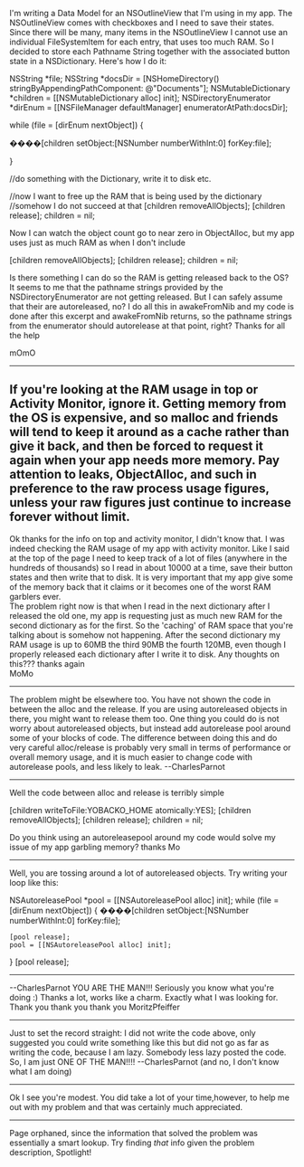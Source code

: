 I'm writing a Data Model for an NSOutlineView that I'm using in my app.  The NSOutlineView comes with checkboxes and I need to save their states.  Since there will be many, many items in the NSOutlineView I cannot use an individual FileSystemItem for each entry, that uses too much RAM.  So I decided to store each Pathname String together with the associated button state in a NSDictionary. Here's how I do it:

    
NSString *file;
NSString *docsDir = [NSHomeDirectory() stringByAppendingPathComponent:  @"Documents"];
NSMutableDictionary *children = [[NSMutableDictionary alloc] init];
NSDirectoryEnumerator *dirEnum =
	[[NSFileManager defaultManager] enumeratorAtPath:docsDir];

while (file = [dirEnum nextObject]) {

����[children setObject:[NSNumber numberWithInt:0] forKey:file];

}

//do something with the Dictionary, write it to disk etc.

//now I want to free up the RAM that is being used by the dictionary
//somehow I do not succeed at that
[children removeAllObjects];
[children release];
children = nil;


Now I can watch the object count go to near zero in ObjectAlloc, but my app uses just as much RAM as when I don't include
    
[children removeAllObjects];
[children release];
children = nil;


Is there something I can do so the RAM is getting released back to the OS?
It seems to me that the pathname strings provided by the NSDirectoryEnumerator are not getting released.  But I can safely assume that their are autoreleased, no? 
I do all this in awakeFromNib and my code is done after this excerpt and awakeFromNib returns, so the pathname strings from the enumerator should autorelease at that point, right?
Thanks for all the help

mOmO

----
If you're looking at the RAM usage in top or Activity Monitor, ignore it. Getting memory from the OS is expensive, and so malloc and friends will tend to keep it around as a cache rather than give it back, and then be forced to request it again when your app needs more memory. Pay attention to leaks, ObjectAlloc, and such in preference to the raw process usage figures, unless your raw figures just continue to increase forever without limit.
----

Ok thanks for the info on top and activity monitor, I didn't know that.  I was indeed checking the RAM usage of my app with activity monitor.  Like I said at the top of the page I need to keep track of a lot of files (anywhere in the hundreds of thousands) so I read in about 10000 at a time, save their button states and then write that to disk.  It is very important that my app give some of the memory back that it claims or it becomes one of the worst RAM garblers ever.  
The problem right now is that when I read in the next dictionary after I released the old one, my app is requesting just as much new RAM for the second dictionary as for the first.  So the 'caching' of RAM space that you're talking about is somehow not happening. After the second dictionary my RAM usage is up to 60MB the third 90MB the fourth 120MB, even though I properly released each dictionary after I write it to disk.  Any thoughts on this???
thanks again  
MoMo

----
The problem might be elsewhere too. You have not shown the code in between the alloc and the release. If you are using autoreleased objects in there, you might want to release them too. One thing you could do is not worry about autoreleased objects, but instead add autorelease pool around some of your blocks of code. The difference between doing this and do very careful alloc/release is probably very small in terms of performance or overall memory usage, and it is much easier to change code with autorelease pools, and less likely to leak. --CharlesParnot

----
Well the code between alloc and release is terribly simple

    
[children writeToFile:YOBACKO_HOME atomically:YES];
[children removeAllObjects];
[children release];
children = nil;

Do you think using an autoreleasepool around my code would solve my issue of my app garbling memory?
thanks
Mo

----
Well, you are tossing around a lot of autoreleased objects. Try writing your loop like this:

    
NSAutoreleasePool *pool = [[NSAutoreleasePool alloc] init];
while (file = [dirEnum nextObject]) {
����[children setObject:[NSNumber numberWithInt:0] forKey:file];

    [pool release];
    pool = [[NSAutoreleasePool alloc] init];
}
[pool release];


----
 --CharlesParnot YOU ARE THE MAN!!!  Seriously you know what you're doing :)
Thanks a lot, works like a charm. Exactly what I was looking for. 
Thank you thank you thank you
MoritzPfeiffer

----
Just to set the record straight: I did not write the code above, only suggested you could write something like this  but did not go as far as writing the code, because I am lazy. Somebody less lazy posted the code. So, I am just ONE OF THE MAN!!!! --CharlesParnot (and no, I don't know what I am doing)

----
Ok I see you're modest.  You did take a lot of your time,however, to help me out with my problem and that was certainly much appreciated.

----
Page orphaned, since the information that solved the problem was essentially a smart lookup. Try finding *that* info given the problem description, Spotlight!
